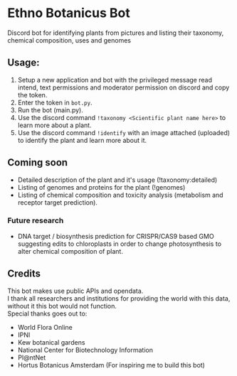 # Ethno Botanicus Bot
Discord bot for identifying plants from pictures and listing their taxonomy, chemical composition, uses and genomes


## Usage:
1. Setup a new application and bot with the privileged message read intend, text permissions and moderator permission on discord and copy the token.  
2. Enter the token in `bot.py`.
3. Run the bot (main.py).
4. Use the discord command `!taxonomy <Scientific plant name here>` to learn more about a plant.  
5. Use the discord command `!identify` with an image attached (uploaded) to identify the plant and learn more about it.  

## Coming soon
- Detailed description of the plant and it's usage (!taxonomy:detailed)
- Listing of genomes and proteins for the plant (!genomes)
- Listing of chemical composition and toxicity analysis (metabolism and receptor target prediction).  

### Future research
- DNA target / biosynthesis prediction for CRISPR/CAS9 based GMO suggesting edits to chloroplasts in order to change photosynthesis to alter chemical composition of plant.  

## Credits
This bot makes use public APIs and opendata.  
I thank all researchers and institutions for providing the world with this data, without it this bot would not function.  
Special thanks goes out to: 
- World Flora Online
- IPNI
- Kew botanical gardens
- National Center for Biotechnology Information
- Pl@ntNet
- Hortus Botanicus Amsterdam (For inspiring me to build this bot)
